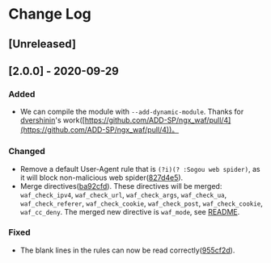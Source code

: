 # Change Log

## [Unreleased]

## [2.0.0] - 2020-09-29

### Added

+ We can compile the module with `--add-dynamic-module`. Thanks for [dvershinin](https://github.com/dvershinin)'s work([https://github.com/ADD-SP/ngx_waf/pull/4](https://github.com/ADD-SP/ngx_waf/pull/4))。

### Changed

+ Remove a default User-Agent rule that is `(?i)(? :Sogou web spider)`, as it will block non-malicious web spider([827d4e5](https://github.com/ADD-SP/ngx_waf/commit/827d4e5bc48894ff9147e49799d3a9656fe7dd8a)).
+ Merge directives([ba92cfd](https://github.com/ADD-SP/ngx_waf/commit/ba92cfd53ce78da8ff4ed22d2bc71a47de4cbe25)). These directives will be merged: `waf_check_ipv4`, `waf_check_url`, `waf_check_args`, `waf_check_ua`, `waf_check_referer`, `waf_check_cookie`, `waf_check_post`, `waf_check_cookie`, `waf_cc_deny`. The merged new directive is `waf_mode`, see [README](README-EN.md).

### Fixed

+ The blank lines in the rules can now be read correctly([955cf2d](https://github.com/ADD-SP/ngx_waf/commit/955cf2d240c4d66f815890e3ee9b88ccf906cf1d)).
